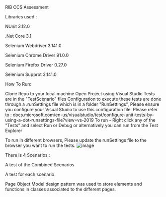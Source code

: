 RIB CCS Assessment

Libraries used :

NUnit 3.12.0

.Net Core 3.1

Selenium Webdriver 3.141.0

Selenium Chrome Driver 91.0.0

Selenium Firefox Driver 0.27.0

Selenium Supprot 3.141.0

How To Run:

Clone Repo to your local machine
Open Project using Visual Studio
Tests are in the "TestScenario" files
Configuration to execute these tests are done through a .runSettings file which is in a folder "RunSettings", Please ensure you configure your Visual Studio to use this configuration file. Please refer to : docs.microsoft.com/en-us/visualstudio/test/configure-unit-tests-by-using-a-dot-runsettings-file?view=vs-2019
To run - Right click any of the "Tests" and select Run or Debug or alternatively you can run from the Test Explorer

To run in different browsers, Please update the runSettings file to the browser you want to run the tests.
![image](https://user-images.githubusercontent.com/35298568/124541666-31c23e80-de22-11eb-8bad-fd8208ba23de.png)


There is 4 Scenarios :

A test of the Combined Scenarios

A test for each scenario

Page Object Model design pattern was used to store elements and functions in classes associated to the different pages.
